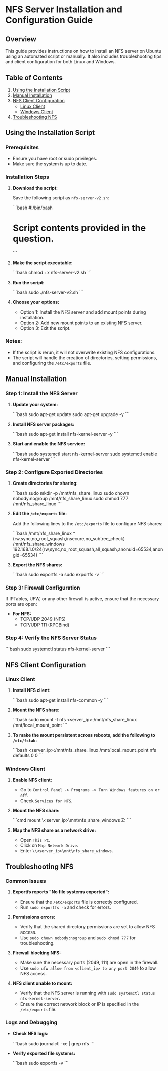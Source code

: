 
# NFS Server Installation and Configuration Guide

## Overview

This guide provides instructions on how to install an NFS server on Ubuntu using an automated script or manually. It also includes troubleshooting tips and client configuration for both Linux and Windows.

## Table of Contents

1. [Using the Installation Script](#using-the-installation-script)
2. [Manual Installation](#manual-installation)
3. [NFS Client Configuration](#nfs-client-configuration)
   - [Linux Client](#linux-client)
   - [Windows Client](#windows-client)
4. [Troubleshooting NFS](#troubleshooting-nfs)

## Using the Installation Script

### Prerequisites

- Ensure you have root or sudo privileges.
- Make sure the system is up to date.

### Installation Steps

1. **Download the script:**

   Save the following script as `nfs-server-v2.sh`:

   \`\`\`bash
   #!/bin/bash
   # Script contents provided in the question.
   \`\`\`

2. **Make the script executable:**

   \`\`\`bash
   chmod +x nfs-server-v2.sh
   \`\`\`

3. **Run the script:**

   \`\`\`bash
   sudo ./nfs-server-v2.sh
   \`\`\`

4. **Choose your options:**

   - Option 1: Install the NFS server and add mount points during installation.
   - Option 2: Add new mount points to an existing NFS server.
   - Option 3: Exit the script.

### Notes:

- If the script is rerun, it will not overwrite existing NFS configurations.
- The script will handle the creation of directories, setting permissions, and configuring the `/etc/exports` file.

## Manual Installation

### Step 1: Install the NFS Server

1. **Update your system:**

   \`\`\`bash
   sudo apt-get update
   sudo apt-get upgrade -y
   \`\`\`

2. **Install NFS server packages:**

   \`\`\`bash
   sudo apt-get install nfs-kernel-server -y
   \`\`\`

3. **Start and enable the NFS service:**

   \`\`\`bash
   sudo systemctl start nfs-kernel-server
   sudo systemctl enable nfs-kernel-server
   \`\`\`

### Step 2: Configure Exported Directories

1. **Create directories for sharing:**

   \`\`\`bash
   sudo mkdir -p /mnt/nfs_share_linux
   sudo chown nobody:nogroup /mnt/nfs_share_linux
   sudo chmod 777 /mnt/nfs_share_linux
   \`\`\`

2. **Edit the `/etc/exports` file:**

   Add the following lines to the `/etc/exports` file to configure NFS shares:

   \`\`\`bash
   /mnt/nfs_share_linux *(rw,sync,no_root_squash,insecure,no_subtree_check)
   /mnt/nfs_share_windows 192.168.1.0/24(rw,sync,no_root_squash,all_squash,anonuid=65534,anongid=65534)
   \`\`\`

3. **Export the NFS shares:**

   \`\`\`bash
   sudo exportfs -a
   sudo exportfs -v
   \`\`\`

### Step 3: Firewall Configuration

If IPTables, UFW, or any other firewall is active, ensure that the necessary ports are open:

- **For NFS:**
  - TCP/UDP 2049 (NFS)
  - TCP/UDP 111 (RPCBind)

### Step 4: Verify the NFS Server Status

\`\`\`bash
sudo systemctl status nfs-kernel-server
\`\`\`

## NFS Client Configuration

### Linux Client

1. **Install NFS client:**

   \`\`\`bash
   sudo apt-get install nfs-common -y
   \`\`\`

2. **Mount the NFS share:**

   \`\`\`bash
   sudo mount -t nfs <server_ip>:/mnt/nfs_share_linux /mnt/local_mount_point
   \`\`\`

3. **To make the mount persistent across reboots, add the following to `/etc/fstab`:**

   \`\`\`bash
   <server_ip>:/mnt/nfs_share_linux /mnt/local_mount_point nfs defaults 0 0
   \`\`\`

### Windows Client

1. **Enable NFS client:**

   - Go to `Control Panel -> Programs -> Turn Windows features on or off`.
   - Check `Services for NFS`.

2. **Mount the NFS share:**

   \`\`\`cmd
   mount \\<server_ip>\mnt\nfs_share_windows Z:
   \`\`\`

3. **Map the NFS share as a network drive:**

   - Open `This PC`.
   - Click on `Map Network Drive`.
   - Enter `\\<server_ip>\mnt\nfs_share_windows`.

## Troubleshooting NFS

### Common Issues

1. **Exportfs reports "No file systems exported":**

   - Ensure that the `/etc/exports` file is correctly configured.
   - Run `sudo exportfs -a` and check for errors.

2. **Permissions errors:**

   - Verify that the shared directory permissions are set to allow NFS access.
   - Use `sudo chown nobody:nogroup` and `sudo chmod 777` for troubleshooting.

3. **Firewall blocking NFS:**

   - Make sure the necessary ports (2049, 111) are open in the firewall.
   - Use `sudo ufw allow from <client_ip> to any port 2049` to allow NFS access.

4. **NFS client unable to mount:**

   - Verify that the NFS server is running with `sudo systemctl status nfs-kernel-server`.
   - Ensure the correct network block or IP is specified in the `/etc/exports` file.

### Logs and Debugging

- **Check NFS logs:**

  \`\`\`bash
  sudo journalctl -xe | grep nfs
  \`\`\`

- **Verify exported file systems:**

  \`\`\`bash
  sudo exportfs -v
  \`\`\`
